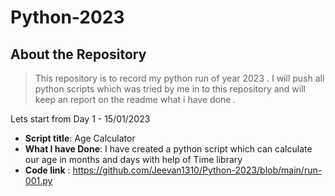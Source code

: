 # Python-2023

## About the Repository 
> This repository is to record my python run of year 2023 . I will push all python scripts which was tried by me in to this repository and will keep an report on the readme what i have done .

Lets start from Day 1 - 15/01/2023

- **Script title**: Age Calculator 
- **What I have Done**: I have created a python script which can calculate our age in months and days with help of  Time library 
- **Code link** : https://github.com/Jeevan1310/Python-2023/blob/main/run-001.py